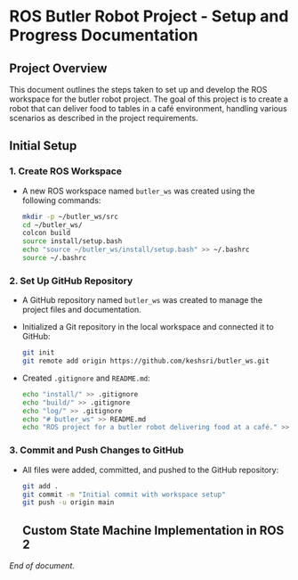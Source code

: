 # ROS Butler Robot Project - Setup and Progress Documentation

## Project Overview

This document outlines the steps taken to set up and develop the ROS workspace for the butler robot project. The goal of this project is to create a robot that can deliver food to tables in a café environment, handling various scenarios as described in the project requirements.

## Initial Setup

### 1. Create ROS Workspace

- A new ROS workspace named `butler_ws` was created using the following commands:
  ```bash
  mkdir -p ~/butler_ws/src
  cd ~/butler_ws/
  colcon build
  source install/setup.bash
  echo "source ~/butler_ws/install/setup.bash" >> ~/.bashrc
  source ~/.bashrc
  ```

### 2. Set Up GitHub Repository

- A GitHub repository named `butler_ws` was created to manage the project files and documentation.
- Initialized a Git repository in the local workspace and connected it to GitHub:
  ```bash
  git init
  git remote add origin https://github.com/keshsri/butler_ws.git
  ```

- Created `.gitignore` and `README.md`:
  ```bash
  echo "install/" >> .gitignore
  echo "build/" >> .gitignore
  echo "log/" >> .gitignore
  echo "# butler_ws" >> README.md
  echo "ROS project for a butler robot delivering food at a café." >> README.md
  ```

### 3. Commit and Push Changes to GitHub

- All files were added, committed, and pushed to the GitHub repository:
  ```bash
  git add .
  git commit -m "Initial commit with workspace setup"
  git push -u origin main
  ```
  ## Custom State Machine Implementation in ROS 2

*End of document.*
